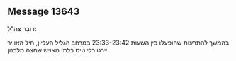 ## Message 13643

דובר צה"ל:

בהמשך להתרעות שהופעלו בין השעות 23:33-23:42 במרחב הגליל העליון, חיל האוויר יירט כלי טיס בלתי מאויש שחצה מלבנון.

